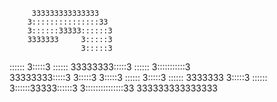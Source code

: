                            
                           
         333333333333333   
        3:::::::::::::::33 
        3::::::33333::::::3
        3333333     3:::::3
                    3:::::3
 ::::::             3:::::3
 ::::::     33333333:::::3 
 ::::::     3:::::::::::3  
            33333333:::::3 
                    3:::::3
                    3:::::3
 ::::::             3:::::3
 :::::: 3333333     3:::::3
 :::::: 3::::::33333::::::3
        3:::::::::::::::33 
         333333333333333
